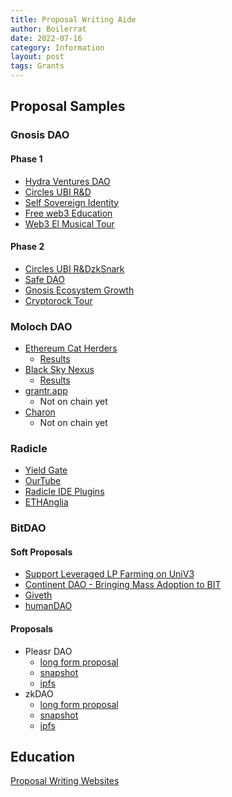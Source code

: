 ```yaml
---
title: Proposal Writing Aide
author: Boilerrat
date: 2022-07-16
category: Information
layout: post
tags: Grants
---
```


## Proposal Samples

### Gnosis DAO

#### Phase 1

+ [Hydra Ventures DAO](https://forum.gnosis.io/t/should-gnosisdao-invest-in-hydra-ventures-dao/5477)
+ [Circles UBI R&D](https://forum.gnosis.io/t/should-gnosisdao-fund-circles-ubi-r-d-work-a-web-of-trust-dapp-for-gnosis-safe-ubi-as-public-goods/4936)
+ [Self Sovereign Identity](https://forum.gnosis.io/t/self-sovereign-identity-platform-for-gnosis/5393)
+ [Free web3 Education](https://forum.gnosis.io/t/should-we-make-web3-education-free-for-students/5361)
+ [Web3 El Musical Tour](https://forum.gnosis.io/t/should-we-make-web3-education-free-for-students/5361)

#### Phase 2

+ [Circles UBI R&D](https://forum.gnosis.io/t/gip-59-should-gnosisdao-fund-circles-ubi-r-d-work/5475)[zkSnark](https://forum.gnosis.io/t/gip-59-should-gnosisdao-fund-circles-ubi-r-d-work/5475)
+ [Safe DAO](https://forum.gnosis.io/t/gip-29-spin-off-safedao-and-launch-safe-token/3476)
+ [Gnosis Ecosystem Growth](https://forum.gnosis.io/t/gip-38-should-gnosisdao-fund-a-gnosis-chain-ecosystem-growth-initiative/4717)
+ [Cryptorock Tour](https://forum.gnosis.io/t/gip-53-should-gnosisdao-sponsor-necromorfos-cryptorock-tour-2022/5314)

### Moloch DAO

+ [Ethereum Cat Herders](https://forum.daohaus.club/t/mgp-april-2022-ethereum-cat-herders/10889)
  + [Results](https://app.daohaus.club/dao/0x1/0x519f9662798c2e07fbd5b30c1445602320c5cf5b/proposals/15)
+ [Black Sky Nexus](https://forum.daohaus.club/t/mgp-apr-2022-black-sky-nexus/10907)
  + [Results](https://app.daohaus.club/dao/0x1/0x519f9662798c2e07fbd5b30c1445602320c5cf5b/proposals/14)
+ [grantr.app](https://forum.daohaus.club/t/grant-proposal-grantr-app/11203)
  + Not on chain yet
+ [Charon](https://forum.daohaus.club/t/grant-proposal-charon/11116)
  + Not on chain yet  

### Radicle

+ [Yield Gate](https://radicle.community/t/yieldgate-grant-application/2848)
+ [OurTube](https://radicle.community/t/ourtube-grant-application/2934)
+ [Radicle IDE Plugins](https://radicle.community/t/application-radicle-ide-plugins-ux-design/2728)
+ [ETHAnglia](https://radicle.community/t/ethanglia-0-to-web3/2688)

### BitDAO

#### Soft Proposals

+ [Support Leveraged LP Farming on UniV3](https://discourse.bitdao.io/t/discussion-support-leveraged-lp-farming-on-univ3/2645)
+ [Continent DAO - Bringing Mass Adoption to BIT](https://discourse.bitdao.io/t/discussion-continent-dao-bringing-mass-adoption-to-bit/1434)
+ [Giveth](https://discourse.bitdao.io/t/discussion-bitdao-x-giveth-the-future-of-giving/2487)
+ [humanDAO](https://discourse.bitdao.io/t/discussion-humandao-x-bitdao/1774)

#### Proposals

+ Pleasr DAO
  + [long form proposal](https://drive.google.com/file/d/1P-VN4Ej0BV-2fBzQ6N3qduwhWWhZiCLT/view)
  + [snapshot](https://snapshot.org/#/bitdao.eth/proposal/0xc5764508ad0a29ed646316197686f661bee472fd5ab0517938bf039a3e82f53e)
  + [ipfs](https://bafybeig55mzponyatsjq2di6wfbcrxhd5aou4ltvefoxpguqjgxym7ak6a.ipfs.infura-ipfs.io/)
+ zkDAO
  + [long form proposal](https://docs.google.com/document/d/1a5crhI-PDqovcOTtr67XRE_94AU6NR6nP4QfbuB5tKQ/edit)
  + [snapshot](https://snapshot.org/#/bitdao.eth/proposal/0x7f1ec601bf9d95855a38b141a3d393e41ae12be4ccba4c5615b6b6ec0261a844)
  + [ipfs](https://bafybeibbnx7kxsv62v5ivzvvp2andehabprq6ksut2hqk3wspgjvv333q4.ipfs.infura-ipfs.io/)

## Education

[Proposal Writing Websites](https://researchguides.library.wisc.edu/proposalwriting/websites)
